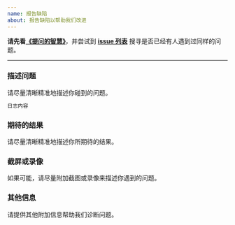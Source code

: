 ```yaml
---
name: 报告缺陷
about: 报告缺陷以帮助我们改进
---
```


**请先看[《提问的智慧》](https://github.com/ryanhanwu/How-To-Ask-Questions-The-Smart-Way/blob/master/README-zh_CN.md?utm_source=hacpai.com)**，并尝试到 **[issue 列表](https://github.com/xkcoding/spring-boot-demo/issues)** 搜寻是否已经有人遇到过同样的问题。

----

### 描述问题

请尽量清晰精准地描述你碰到的问题。

```bash
日志内容
```

### 期待的结果

请尽量清晰精准地描述你所期待的结果。

### 截屏或录像

如果可能，请尽量附加截图或录像来描述你遇到的问题。

### 其他信息

请提供其他附加信息帮助我们诊断问题。
